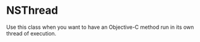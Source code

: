 # NSThread

Use this class when you want to have an Objective-C method run in its own thread of execution.
